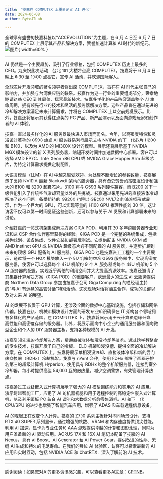 ```yaml
---
title: '技嘉在 COMPUTEX 上重新定义 AI 进化'
date: 2024-06-08
author: ByteAILab

---
```


全球享有盛誉的技嘉科技以“ACCEVOLUTION”为主题，在 6 月 4 日至 6 月 7 日的 COMPUTEX 上展示其产品和解决方案，赞誉加速计算和 AI 时代的新纪元。![图片](https://ai-techpark.com/wp-content/uploads/2024/06/GIGABYTE-1-960x540.jpg){ width=60% }

---
AI 仍然是一个主要趋势，吸引了行业领袖，包括 COMPUTEX 历史上最多的 CEO。为庆祝此次活动，台北 101 大楼将点亮 COMPUTEX，技嘉将于 6 月 4 日晚上 6:30 至 10:00 点亮它，宣传 AI 活动，并欢迎国际客人。

全球芯片开发领域的著名领导者将出席 COMPUTEX，旨在在 AI 时代主张自己的影响力，并加强与台湾供应链的联系。技嘉作为这一行业的重要组成部分，荣幸地邀请这些 CEO 到其展位，探索最新技术。技嘉多样化的产品阵容涵盖整个 AI 生命周期，拥有领先行业的技术和灵活的服务器解决方案。这些产品旨在通过先进的冷却解决方案满足未来计算需求，并将在 COMPUTEX 上以空前规模展示。此外，技嘉还将展示其获得红点奖的 PC 产品、新产品演示以及面向游戏玩家和创作者的 AI 体验。

技嘉一直以最多样化的 AI 服务器最快进入市场而闻名。今年，以高密度特性和灵活设计著称的 G593 旗舰 AI 服务器系列将展示支持 NVIDIA 的下一代芯片 H200 和 B100，以及为 AMD 的 MI300X 设计的模型。展示还将展示基于 NVIDIA MGX 模块设计的新 X 系列服务器，缩短开发时间并加速数据中心部署。客户可以选择 AMD EPYC、Intel Xeon x86 CPU 或 NVIDIA Grace Hopper Arm 超级芯片，为特定计算需求提供定制配置。

大语言模型（LLM）在 AI 中越来越受欢迎。为处理不断增长的参数数量，技嘉展示了支持 NVIDIA 最新 Blackwell 架构的服务器，具有备受赞誉的高密度设计和强大的 B100 和 B200 超级芯片。B100 将与 G593 系列硬件兼容，而 B200 的下一级性能引入了传统空气冷却容量以外的热挑战。技嘉通过采用先进的直接液体冷却解决了这个问题。备受期待的 GB200 也将以 GB200 NVL72 的液冷柜形式展示，作为一个巨大的 GPU，可以实现等量的 H100 GPU 推理性能的 30 倍。这让访客不仅可以第一时间见证这些创新，还可以参与关于 AI 发展和计算部署未来的讨论。

介绍技嘉的一站式机架集成解决方案 GIGA POD，利用其 20 多年的服务器专业知识和从 CSP 合作伙伴那里获得的经验。GIGA POD 是一个完整的系统集成，包括架构规划、设备集成、软件安装和部署后测试。它提供配备 NVIDIA SXM 或 AMD Instinct GPU 或 NVIDIA 超级芯片的不同配置的 AI 服务器，并逐步扩展到未来的顶级 GPU 配备的 AI 服务器。GIGA POD 也是技嘉热工工程的一个主要展示，通过将一个 HGX 模块放入一个 5U 机箱的空冷 G593 服务器中，实现高密度服务器，使客户可以选择每个 42U 机架的 9 个 AI 服务器或每个 48U 机架的 5 个 AI 服务器的配置，实现近乎两倍的利用空间并大大提高资源效率。技嘉还邀请了其集群计算解决方案（GIGA POD）的重要客户、欧洲最大的生成 AI 云服务提供商 Northern Data Group 参加由技嘉子公司 Giga Computing 的总经理主持的“与 AI 有远见的高管对话”特别活动。这次现场对话将涵盖合作、成功的关键以及对未来 AI 的展望。

AI 的发展不仅限于 GPU 计算，还涉及全面的数据中心基础设施，包括存储和网络传输。技嘉在热、机械和模块设计方面的研发专业知识确保在 IT 架构各个领域拥有多样化的产品范围。在 COMPUTEX 上，技嘉将展示用于云计算和边缘计算、高性能和高密度存储的服务器。此外，将展示面向中小企业的通用服务器和面向微型企业和个人的 DIY 服务器主板，支持各种规模的 AI 开发。

技嘉引领先进的冷却解决方案，精通直接液体和浸没冷却等技术。通过跨学科整合的专业技术，技嘉开发了自己的冷板、 DLC 机架和浸没槽，提供全面的冷却解决方案。在 COMPUTEX 上，技嘉将展示单相浸没冷却、直接液体冷却和新的后门热交换器（RDHx）冷却机架。技嘉与 nVent 合作，使用 RDHx 部署了西班牙排名第三的超级计算机 Hyperion，使用具有 RDHx 的整个机架服务器，连接到室外冷却器，每小时提供高达 54,000 瓦的散热量，减少空调需求，有效管理计算热点。

技嘉通过工业级嵌入式计算机展示了强大的 AI 模型训练能力和实用的 AI 应用。演示跨越智能工厂，应用了 AI 的机器视觉和用于远程控制的高稳定性嵌入式计算机，以及利用面板 PC 结合 AI 识别和大数据分析的零售酒吧。AI 和下一代 CPU/GPU 的进步也增强了智能汽车应用，增强了 ADAS 和车载远程信息设备。

AI 的崛起正在改变个人计算。技嘉的 Z790 系列主板针对不同场景设计，支持 RTX 40 SUPER 系列显卡，通过增强的核数、VRAM 和内存速度提供顶尖性能。利用 AI 加速，显卡为专业任务和 AAA 游戏提供卓越的计算和图形处理，同时为用户准备新的 AI 驱动应用。AORUS 17X 和 16X AI 笔记本配备了技嘉的 AI Nexus，具有 AI Boost、AI Generator 和 AI Power Gear，提供改进的性能、无缝 AI 生成和持久的电池寿命。在我们的展位 AI 体验区，访客可以探索最新的 AI 应用和实时互动，包括 NVIDIA ACE 和 ChatRTX，深入了解前沿 AI 技术。 

---
---
感谢阅读！如果您对AI的更多资讯感兴趣，可以查看更多AI文章：[GPTNB](https://gptnb.com)。